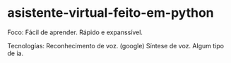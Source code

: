 # asistente-virtual-feito-em-python

Foco:
    Fácil  de aprender.
    Rápido e expanssível.

Tecnologías:
    Reconhecimento de voz. (google)
    Síntese de voz.
    Algum tipo de ia.